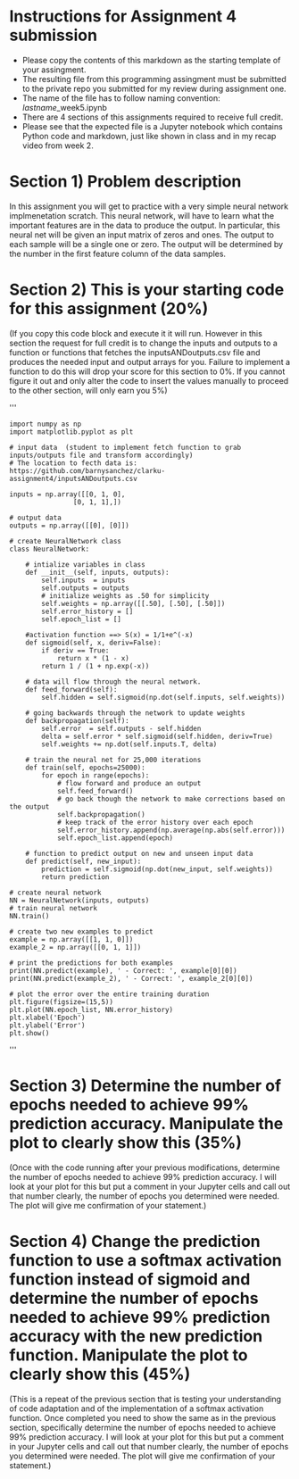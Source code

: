 # Instructions for Assignment 4 submission 

- Please copy the contents of this markdown as the starting template of your assingment. 
- The resulting file from this programming assingment must be submitted to the private repo you submitted for my review during assignment one. 
- The name of the file has to follow  naming convention:  *lastname*_week5.ipynb
- There are 4 sections of this assignments required to receive full credit. 
- Please see that the expected file is a Jupyter notebook which contains Python code and markdown, just like shown in class and in my recap video from week 2. 

# Section 1) Problem description
In this assignment you will get to practice with a very simple neural network implmenetation scratch. 
This neural network, will have to learn what the important features are in the data to produce the output. 
In particular, this neural net will be given an input matrix of zeros and ones. The output to each sample will be a single one or zero. The output will be determined by the number in the first feature column of the data samples. 


# Section 2) This is your starting code for this assignment (20%)

(If you copy this code block and execute it it will run. However in this section the request for full credit is to change the inputs and outputs to a function or functions that fetches the inputsANDoutputs.csv file and produces the needed input and output arrays for you. Failure to implement a function to do this will drop your score for this section to 0%. If you cannot figure it out and only alter the code to insert the values manually to proceed to the other section, will only earn you 5%)

'''

    import numpy as np 
    import matplotlib.pyplot as plt 

    # input data  (student to implement fetch function to grab inputs/outputs file and transform accordingly)
    # The location to fecth data is:  https://github.com/barnysanchez/clarku-assignment4/inputsANDoutputs.csv

    inputs = np.array([[0, 1, 0],
                    [0, 1, 1],])

    # output data
    outputs = np.array([[0], [0]])

    # create NeuralNetwork class
    class NeuralNetwork:

        # intialize variables in class
        def __init__(self, inputs, outputs):
            self.inputs  = inputs
            self.outputs = outputs
            # initialize weights as .50 for simplicity
            self.weights = np.array([[.50], [.50], [.50]])
            self.error_history = []
            self.epoch_list = []

        #activation function ==> S(x) = 1/1+e^(-x)
        def sigmoid(self, x, deriv=False):
            if deriv == True:
                return x * (1 - x)
            return 1 / (1 + np.exp(-x))

        # data will flow through the neural network.
        def feed_forward(self):
            self.hidden = self.sigmoid(np.dot(self.inputs, self.weights))

        # going backwards through the network to update weights
        def backpropagation(self):
            self.error  = self.outputs - self.hidden
            delta = self.error * self.sigmoid(self.hidden, deriv=True)
            self.weights += np.dot(self.inputs.T, delta)

        # train the neural net for 25,000 iterations
        def train(self, epochs=25000):
            for epoch in range(epochs):
                # flow forward and produce an output
                self.feed_forward()
                # go back though the network to make corrections based on the output
                self.backpropagation()    
                # keep track of the error history over each epoch
                self.error_history.append(np.average(np.abs(self.error)))
                self.epoch_list.append(epoch)

        # function to predict output on new and unseen input data                               
        def predict(self, new_input):
            prediction = self.sigmoid(np.dot(new_input, self.weights))
            return prediction

    # create neural network   
    NN = NeuralNetwork(inputs, outputs)
    # train neural network
    NN.train()

    # create two new examples to predict                                   
    example = np.array([[1, 1, 0]])
    example_2 = np.array([[0, 1, 1]])

    # print the predictions for both examples                                   
    print(NN.predict(example), ' - Correct: ', example[0][0])
    print(NN.predict(example_2), ' - Correct: ', example_2[0][0])

    # plot the error over the entire training duration
    plt.figure(figsize=(15,5))
    plt.plot(NN.epoch_list, NN.error_history)
    plt.xlabel('Epoch')
    plt.ylabel('Error')
    plt.show()

'''

# Section 3) Determine the number of epochs needed to achieve 99% prediction accuracy. Manipulate the plot to clearly show this (35%)

(Once with the code running after your previous modifications, determine the number of epochs needed to achieve 99% prediction accuracy. I will look at your plot for this but  put a comment in your Jupyter cells and call out that number clearly, the number of epochs you determined were needed. The plot will give me confirmation of your statement.)

# Section 4) Change the prediction function to use a softmax activation function instead of sigmoid and determine the number of epochs needed to achieve 99% prediction accuracy with the new prediction function. Manipulate the plot to clearly show this (45%)

(This is a repeat of the previous section that is testing your understanding of code adaptation and of the implementation of a softmax activation function. Once completed you need to show the same as in the previous section, specifically determine the number of epochs needed to achieve 99% prediction accuracy. I will look at your plot for this but  put a comment in your Jupyter cells and call out that number clearly, the number of epochs you determined were needed. The plot will give me confirmation of your statement.)
